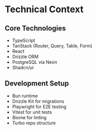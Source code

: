 # Technical Context

## Core Technologies
- TypeScript
- TanStack (Router, Query, Table, Form)
- React
- Drizzle ORM
- PostgreSQL via Neon
- Shadcn/ui

## Development Setup
- Bun runtime
- Drizzle Kit for migrations
- Playwright for E2E testing
- Vitest for unit tests
- Biome for linting
- Turbo repo structure